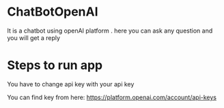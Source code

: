 # ChatBotOpenAI
It is a chatbot using openAI platform . here you can ask any question and you will get a reply

# Steps to run app

You have to change api key with your api key 

You can find key from here: https://platform.openai.com/account/api-keys
